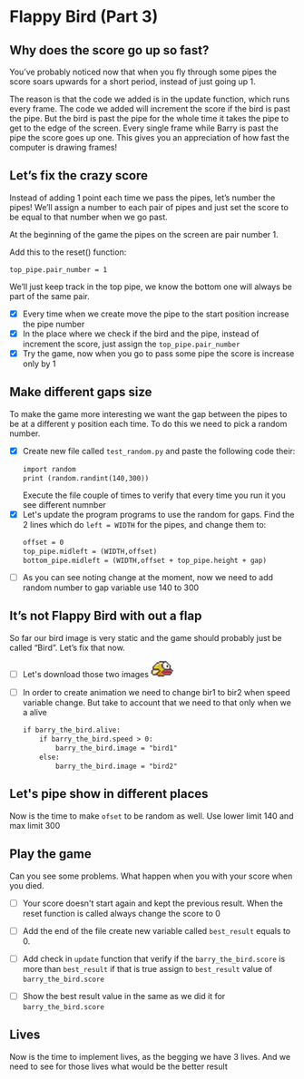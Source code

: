 # Flappy Bird (Part 3)
## Why does the score go up so fast?
You’ve probably noticed now that when you fly through some pipes 
the score soars upwards for a short period, instead of just going up 1.

The reason is that the code we added is in the update function, 
which runs every frame. The code we added will increment the score 
if the bird is past the pipe. But the bird is past the pipe for the whole 
time it takes the pipe to get to the edge of the screen. Every single frame 
while Barry is past the pipe the score goes up one. This gives you an appreciation of 
how fast the computer is drawing frames!

## Let’s fix the crazy score
Instead of adding 1 point each time we pass the pipes, 
let’s number the pipes! We’ll assign a number to each pair of pipes and just 
set the score to be equal to that number when we go past.

At the beginning of the game the pipes on the screen are pair number 1.

Add this to the reset() function:
```python3
top_pipe.pair_number = 1
```
We’ll just keep track in the top pipe, 
we know the bottom one will always be part of the same pair.

- [X] Every time when we create move the pipe to the start position increase the pipe number
- [X] In the place where we check if the bird and the pipe, instead of increment the score,
just assign the `top_pipe.pair_number`
- [X] Try the game, now when you go to pass some pipe the score is increase only by 1

## Make different gaps size
To make the game more interesting we want the gap between the pipes 
to be at a different y position each time. To do this we need to pick a random number.

- [X] Create new file called `test_random.py` and paste the following code their:
    ```python3
    import random
    print (random.randint(140,300))
    ```
  Execute the file couple of times to verify that every time you run it you see different numnber
-[X] Let's update the program programs to use the random for gaps.
    Find the 2 lines which do `left = WIDTH` for the pipes, and change them to:
    ```python3
    offset = 0
    top_pipe.midleft = (WIDTH,offset)
    bottom_pipe.midleft = (WIDTH,offset + top_pipe.height + gap)    
    ```  
-[ ] As you can see noting change at the moment, now we need to add random number to gap variable use 140 to 300

## It’s not Flappy Bird with out a flap
So far our bird image is very static and the game should probably
 just be called “Bird”. Let’s fix that now.
 
-[ ] Let's download those two images ![Bird dead](../lecture8/images/bird2.png)

-[ ] In order to create animation we need to change bir1 to bir2 when speed variable change.
But take to account that we need to that only when we a alive
    ```python3
    if barry_the_bird.alive:
        if barry_the_bird.speed > 0:
            barry_the_bird.image = "bird1"
        else:
            barry_the_bird.image = "bird2"
    ```
## Let's pipe show in different places
Now is the time to make `ofset` to be random as well. Use lower limit 140 and max limit 300

## Play the game
Can you see some problems. What happen when you with your score when you died.
- [ ] Your score doesn't start again and kept the previous result.
 When the reset function is called always change the  score to 0

- [ ] Add the end of the file create new variable called `best_result` equals to 0.
- [ ] Add check in `update` function that verify if the `barry_the_bird.score` is more than `best_result` if that is true 
assign to `best_result` value of `barry_the_bird.score`
- [ ] Show the best result value in the same as we did it for `barry_the_bird.score`

## Lives
Now is the time to implement lives, as the begging we have 3 lives. 
And we need to see for those lives what would be the better result 

